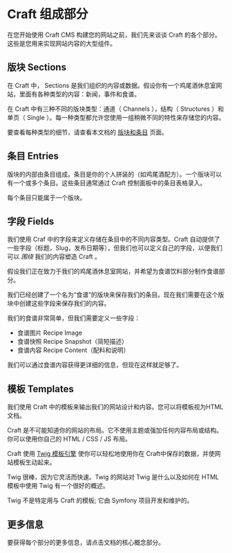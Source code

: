 Craft 组成部分
===================

在您开始使用 Craft CMS 构建您的网站之前，我们先来谈谈 Craft 的各个部分。这些是您用来实现网站内容的大型组件。

## 版块 Sections

在 Craft 中， Sections 是我们组织的内容或数据。假设你有一个鸡尾酒休息室网站，里面有各种类型的内容：新闻，事件和食谱。

在 Craft 中有三种不同的版块类型：通道（ Channels ），结构（ Structures ）和单页（ Single ）。每一种类型都允许您使用一组稍微不同的特性来存储您的内容。

要查看每种类型的细节，请查看本文档的 [版块和条目](sections-and-entries.md) 页面。

## 条目 Entries

版块的内部由条目组成。条目是你的个人拼装的（如鸡尾酒配方）。一个版块可以有一个或多个条目。这些条目通常通过 Craft 控制面板中的条目表格录入。

每个条目只能属于一个版块。

## 字段 Fields

我们使用 Craf 中的字段来定义存储在条目中的不同内容类型。Craft 自动提供了一些字段（标题，Slug，发布日期等），但我们也可以定义自己的字段，以便我们可以 _围绕_ 我们的内容塑造 Craft 。

假设我们正在致力于我们的鸡尾酒休息室网站，并希望为食谱饮料部分制作食谱部分。

我们已经创建了一个名为“食谱”的版块来保存我们的条目。现在我们需要在这个版块中创建这些字段来保存我们的内容。

我们的食谱非常简单，但我们需要定义一些字段：

* 食谱图片 Recipe Image
* 食谱快照 Recipe Snapshot（简短描述）
* 食谱内容 Recipe Content（配料和说明）

我们可以通过食谱内容获得更详细的信息，但现在这样就足够了。


## 模板 Templates

我们使用 Craft 中的模板来输出我们的网站设计和内容。您可以将模板视为HTML文档。

Craft 是不可能知道你的网站的布局。它不使用主题或强加任何内容布局或结构。你可以使用你自己的 HTML / CSS / JS 布局。

Craft 使用 [Twig 模板引擎](https://twig.symfony.com) 使你可以轻松地使用你在 Craft中保存的数据，并使网站模板生动起来。

Twig 很棒，因为它灵活而快速。Twig 的网站对 Twig 是什么以及如何在 HTML 模板中使用 Twig 有一个很好的概述。

Twig 不是特定用与 Craft 的模板; 它由 Symfony 项目开发和维护的。

## 更多信息

要获得每个部分的更多信息，请点击文档的核心概念部分。

